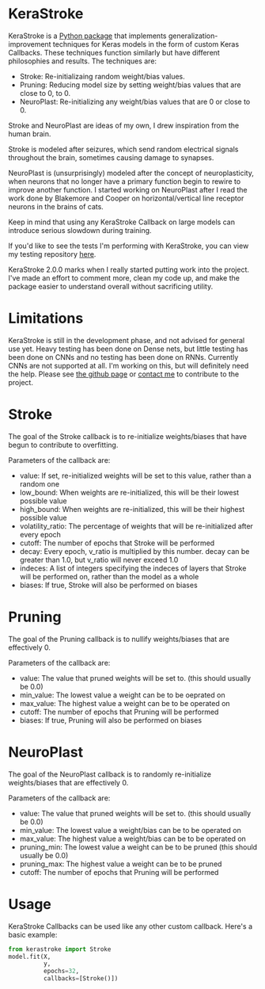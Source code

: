 # KeraStroke

KeraStroke is a [Python package](https://pypi.org/project/kerastroke/#description) that implements generalization-improvement techniques for Keras models in the form of custom Keras Callbacks. These techniques function similarly but have different philosophies and results. The techniques are:
- Stroke: Re-initializaing random weight/bias values.
- Pruning: Reducing model size by setting weight/bias values that are close to 0, to 0.
- NeuroPlast: Re-initializing any weight/bias values that are 0 or close to 0.

Stroke and NeuroPlast are ideas of my own, I drew inspiration from the human brain. 

Stroke is modeled after seizures, which send random electrical signals throughout the brain, sometimes causing damage to synapses. 

NeuroPlast is (unsurprisingly) modeled after the concept of neuroplasticity, when neurons that no longer have a primary function begin to rewire to improve another function. I started working on NeuroPlast after I read the work done by Blakemore and Cooper on horizontal/vertical line receptor neurons in the brains of cats. 

Keep in mind that using any KeraStroke Callback on large models can introduce serious slowdown during training.

If you'd like to see the tests I'm performing with KeraStroke, you can view my testing repository [here](https://github.com/CharlesAverill/stroke-testing).

KeraStroke 2.0.0 marks when I really started putting work into the project. I've made an effort to comment more, clean my code up, and make the package easier to understand overall without sacrificing utility.

# Limitations
KeraStroke is still in the development phase, and not advised for general use yet. Heavy testing has been done on Dense nets, but little testing has been done on CNNs and no testing has been done on RNNs. Currently CNNs are not supported at all. I'm working on this, but will definitely need the help. Please see [the github page](https://pypi.org/project/kerastroke/#description) or [contact me](charlesaverill20@gmail.com) to contribute to the project.

# Stroke
The goal of the Stroke callback is to re-initialize weights/biases that have begun to contribute to overfitting.

Parameters of the callback are:

- value: If set, re-initialized weights will be set to this value, rather than a random one
- low_bound: When weights are re-initialized, this will be their lowest possible value
- high_bound: When weights are re-initialized, this will be their highest possible value
- volatility_ratio: The percentage of weights that will be re-initialized after every epoch
- cutoff: The number of epochs that Stroke will be performed
- decay: Every epoch, v_ratio is multiplied by this number. decay can be greater than 1.0, but v_ratio will
       never exceed 1.0
- indeces: A list of integers specifying the indeces of layers that Stroke will be performed on, rather than
         the model as a whole
- biases: If true, Stroke will also be performed on biases

# Pruning
The goal of the Pruning callback is to nullify weights/biases that are effectively 0.

Parameters of the callback are:

- value: The value that pruned weights will be set to. (this should usually be 0.0)
- min_value: The lowest value a weight can be to be oeprated on
- max_value: The highest value a weight can be to be operated on
- cutoff: The number of epochs that Pruning will be performed
- biases: If true, Pruning will also be performed on biases

# NeuroPlast
The goal of the NeuroPlast callback is to randomly re-initialize weights/biases that are effectively 0.

Parameters of the callback are:

- value: The value that pruned weights will be set to. (this should usually be 0.0)
- min_value: The lowest value a weight/bias can be to be operated on
- max_value: The highest value a weight/bias can be to be operated on
- pruning_min: The lowest value a weight can be to be pruned (this should usually be 0.0)
- pruning_max: The highest value a weight can be to be pruned
- cutoff: The number of epochs that Pruning will be performed

# Usage
KeraStroke Callbacks can be used like any other custom callback. Here's a basic example:

```python
from kerastroke import Stroke
model.fit(X,
          y, 
          epochs=32, 
          callbacks=[Stroke()])
```
